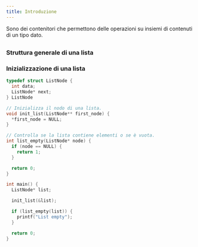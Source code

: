 ```yaml
---
title: Introduzione
---
```


Sono dei contenitori che permettono delle operazioni su insiemi di contenuti di
un tipo dato.

##

### Struttura generale di una lista

### Inizializzazione di una lista

```c
typedef struct ListNode {
  int data;
  ListNode* next;
} ListNode

// Inizializza il nodo di una lista.
void init_list(ListNode** first_node) {
  *first_node = NULL;
}

// Controlla se la lista contiene elementi o se è vuota.
int list_empty(ListNode* node) {
  if (node == NULL) {
    return 1;
  }

  return 0;
}

int main() {
  ListNode* list;

  init_list(&list);

  if (list_empty(list)) {
    printf("List empty");
  }

  return 0;
}
```
